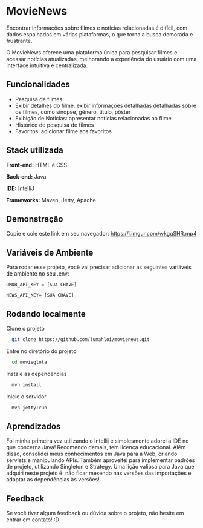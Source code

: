 
# MovieNews

Encontrar informações sobre filmes e notícias relacionadas é difícil, com dados espalhados em várias plataformas, o que torna a busca demorada e frustrante.

O MovieNews oferece uma plataforma única para pesquisar filmes e acessar notícias atualizadas, melhorando a experiência do usuário com uma interface intuitiva e centralizada.



## Funcionalidades


- Pesquisa de filmes
- Exibir detalhes do filme: exibir informações detalhadas detalhadas sobre os filmes, como sinopse, gênero, título, pôster
- Exibição de Notícias: apresentar notícias relacionadas ao filme
- Histórico de pesquisa de filmes
- Favoritos: adicionar filme aos favoritos
## Stack utilizada

**Front-end:** HTML e CSS

**Back-end:** Java

**IDE:** IntelliJ 

**Frameworks:** Maven, Jetty, Apache
## Demonstração

Copie e cole este link em seu navegador: https://i.imgur.com/wkgqSHR.mp4


## Variáveis de Ambiente

Para rodar esse projeto, você vai precisar adicionar as seguintes variáveis de ambiente no seu .env:

`OMDB_API_KEY = [SUA CHAVE]`

`NEWS_API_KEY= [SUA CHAVE]`

## Rodando localmente

Clone o projeto

```bash
  git clone https://github.com/lumahloi/movienews.git
```

Entre no diretório do projeto

```bash
  cd movieglota
```

Instale as dependências

```bash
  mvn install
```

Inicie o servidor

```bash
  mvn jetty:run
```


## Aprendizados

Foi minha primeira vez utilizando o Intellij e simplesmente adorei a IDE no que concerna Java! Recomendo demais, tem licença educacional.
Além disso, consolidei meus conhecimentos em Java para a Web, criando servlets e manipulando APIs.
Também aproveitei para implementar padrões de projeto, utilizando Singleton e Strategy. Uma lição valiosa para Java que adquiri neste projeto é: não ficar mexendo nas versões das importações e adaptar as dependências às versões!
## Feedback

Se você tiver algum feedback ou dúvida sobre o projeto, não hesite em entrar em contato! :D
